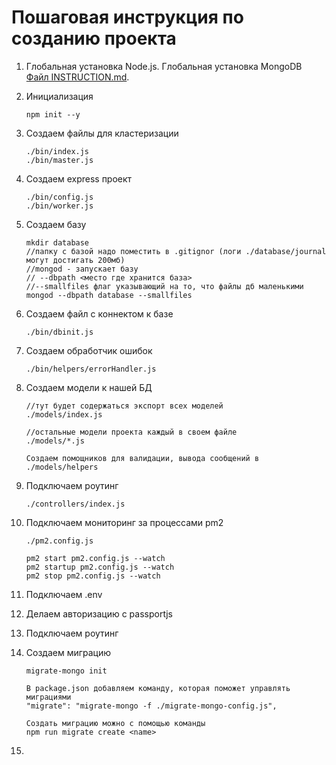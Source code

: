 # Пошаговая инструкция по созданию проекта

1.  Глобальная установка Node.js. Глобальная установка MongoDB [Файл INSTRUCTION.md](https://docs.mongodb.com/manual/administration/install-community/).
1.  Инициализация

        npm init --y

1.  Создаем файлы для кластеризации

        ./bin/index.js
        ./bin/master.js

1.  Создаем express проект

        ./bin/config.js
        ./bin/worker.js

1.  Создаем базу

        mkdir database
        //папку с базой надо поместить в .gitignor (логи ./database/journal могут достигать 200мб)
        //mongod - запускает базу
        // --dbpath <место где хранится база>
        //--smallfiles флаг указывающий на то, что файлы дб маленькими
        mongod --dbpath database --smallfiles

1.  Создаем файл с коннектом к базе

        ./bin/dbinit.js

1.  Создаем обработчик ошибок

        ./bin/helpers/errorHandler.js

1.  Создаем модели к нашей БД

        //тут будет содержаться экспорт всех моделей
        ./models/index.js

        //остальные модели проекта каждый в своем файле
        ./models/*.js

        Создаем помощников для валидации, вывода сообщений в ./models/helpers

1.  Подключаем роутинг

        ./controllers/index.js

1.  Подключаем мониторинг за процессами pm2

        ./pm2.config.js

        pm2 start pm2.config.js --watch
        pm2 startup pm2.config.js --watch
        pm2 stop pm2.config.js --watch

1.  Подключаем .env

1.  Делаем авторизацию с passportjs

1.  Подключаем роутинг

1.  Создаем миграцию

        migrate-mongo init

        В package.json добавляем команду, которая поможет управлять миграциями
        "migrate": "migrate-mongo -f ./migrate-mongo-config.js",

        Создать миграцию можно с помощью команды
        npm run migrate create <name>

1.
